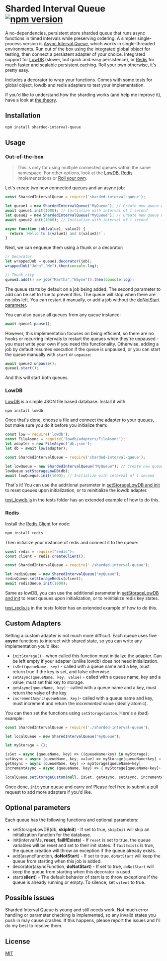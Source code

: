 # Sharded Interval Queue [![npm version](https://badge.fury.io/js/sharded-interval-queue.svg)](https://badge.fury.io/js/sharded-interval-queue)

A no-dependencies, persistent store sharded queue that runs async functions in timed intervals while preserving ordering. A simpler single-process version is [Async Interval Queue](https://www.npmjs.com/package/async-interval-queue), which works in single-threaded environments. Run out of the box using the integrated global object for testing, then connect a persistent adapter of your choice. Integrated support for [LowDB](https://github.com/typicode/lowdb) (slower, but quick and easy persistence), or [Redis](https://github.com/NodeRedis/node_redis) for much faster and scalable persistent caching. Roll your own otherwise, it's pretty easy.

Includes a decorator to wrap your functions. Comes with some tests for global object, lowdb and redis adapters to test your implementation.

If you'd like to understand how the sharding works (and help me improve it), have a look at [the theory](https://hrishioa.github.io/sharding-the-interval-queue-theory/).

## Installation

```bash
npm install sharded-interval-queue
```

## Usage

### Out-of-the-box

> This is only for using multiple connected queues within the same namespace. For other options, look at the [LowDB](#lowdb), [Redis](#redis) implementations or [Roll your own](#custom-adapters).

Let's create two new connected queues and an async job:

```javascript
const ShardedIntervalQueue = require('sharded-interval-queue');

let queue1 = new ShardedIntervalQueue("MyQueue"); // Create new queue with name
await queue1.init(1000); // Initialize with interval of 1 second
let queue2 = new ShardedIntervalQueue("MyQueue"); // Create new queue with name
await queue2.init(1000); // Initialize with interval of 1 second

async function job(value1, value2) {
  return `Hello to ${value1} and ${value2}!`;
}
```

Next, we can enqueue them using a thunk or a decorator:

```javascript
// Decorator
let wrappedJob = queue1.decorator(job);
wrappedJob("John","Me").then(console.log);

// Thunk city
queue2.add(() => job("Martha","Wayne")).then(console.log);
```

The queue starts by default on a job being added. The second parameter to add can be set to true to prevent this.
The queue will stop when there are no jobs left. You can restart it manually, or add a job without the [doNotStart parameter](#optional-parameters).

You can also pause all queues from any queue instance:

```javascript
await queue1.pause();
```

However, this implementation focuses on being efficient, so there are no hooks or recurring intervals to restart the queues when they're unpaused - you must write your own if you need this functionality. Otherwise, adding a job by default resumes execution if the queue is unpaused, or you can start the queue manually with `start` or `unpause`:

```javascript
await queue2.unpause();
queue1.start();
```

And this will start both queues.

### LowDB

[LowDB](https://github.com/typicode/lowdb) is a simple JSON file based database. Install it with:

```bash
npm install lowdb
```

Once that's done, choose a file and connect the adapter to your queues, but make sure you do it before you initialize them:

```javascript
const low = require('lowdb');
const FileAsync = require('lowdb/adapters/FileAsync');
let adapter = new FileAsync('db.json');
let db = await low(adapter);

const ShardedIntervalQueue = require('sharded-interval-queue');

let lowQueue = new ShardedIntervalQueue("MyQueue"); // Create new queue with name
lowQueue.setStorageLowDB(db);
await lowQueque.init(1000); // Initialize with interval of 1 second
```

That's it! You can use the additional parameter in [setStorageLowDB and init](#optional-parameters) to reset queues upon initialization, or to reinitialize the lowdb adapter.

[test_lowdb.js](https://github.com/hrishioa/sharded-interval-queue/blob/master/tests/test_lowdb.js) in the tests folder has an extended example of how to do this.

### Redis

Install the [Redis Client](https://github.com/NodeRedis/node_redis) for node:

```bash
npm install redis
```

Then initialize your instance of redis and connect it to the queue:

```javascript
const redis = require("redis");
const client = redis.createClient();

const ShardedIntervalQueue = require('./sharded-interval-queue');

let redisQueue = new SharedIntervalQueue("myQueue");
redisQueue.setStorageRedis(client);
await redisQueue.init(1000);
```

Same as lowDB, you can use the additional parameter in [setStorageLowDB and init](#optional-parameters) to reset queues upon initialization, or to reinitialize redis key states.

[test_redis.js](https://github.com/hrishioa/sharded-interval-queue/blob/master/tests/test_redis.js) in the tests folder has an extended example of how to do this.

## Custom Adapters

Setting a custom adapter is not much more difficult. Each queue uses five **async** functions to interact with shared state, so you can write any implementation you'd like:

* `initStorage()` - when called this function must initialize the adapter. Can be left empty if your adapter (unlike lowdb) does not need initialization.
* `isSet(queueName, key)` - called with a queue name and a key, must return true if the key is set, and false otherwise.
* `setAsync(queueName, key, value)` - called with a queue name, key and a value, must set this key to storage.
* `getAsync(queueName, key)` - called with a queue name and a key, must return the valye of the key.
* `incrementAsync(queueName, key)`- called with a queue name and key, must increment and return the *incremented* value (ideally atomic).

You can then set the functions using `setStorageCustom`. Here's a (bad) example:

```javascript
const ShardedIntervalQueue = require('./sharded-interval-queue');

let localQueue = new SharedIntervalQueue("myQueue");

let myStorage = {};

isSet = async (queueName, key) => ((queueName+key) in myStorage);
setAsync = async (queueName, key, value) => myStorage[queueName+key] = value;
getAsync = async (queueName, key) => myStorage[queueName+key];
incrementAsync = async (queueName, key) => { myStorage[queueName+key]++; return myStorage[queueName+key]; }

localQueue.setStorageCustom(null, isSet, getAsync, setAsync, incrementAsync);
```

Once done, `init` your queue and carry on! Please feel free to submit a pull request to add more adapters if you'd like.

## Optional parameters

Each queue has the following functions and optional parameters:

* setStorageLowDB(db, **skipInit**) - If set to true, `skipInit` will skip an initialization function for the database.
* init(intervalMs, **reset**, **failIfExists**) - If `reset` is set to true, the queue variables will be reset and set to their init states. If `failExists` is true, the queue creation will throw an exception if the queue already exists.
* add(asyncFunction, **doNotStart**) - If set to true, `doNotStart` will keep the queue from starting when this job is added.
* decorator(asyncFunction, **doNotStart**) - If set to true, `doNotStart` will keep the queue from starting when this decorator is used.
* start(**silent**) - The default behavior of start is to throw exceptions if the queue is already running or empty. To silence, set `silent` to true.

## Possible issues

Sharded Interval Queue is young and still needs work. Not much error handling or parameter checking is implemented, so any invalid states you push in may cause crashes. If this happens, please report the issues and I'll do my best to resolve them.

## License

[MIT](https://choosealicense.com/licenses/mit/)